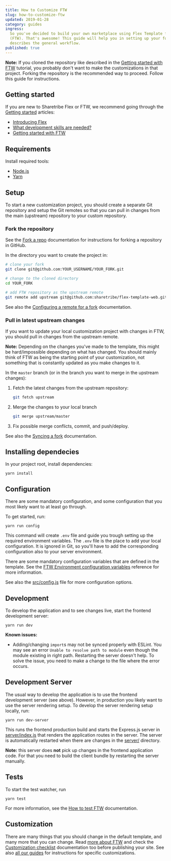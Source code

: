 ```yaml
---
title: How to Customize FTW
slug: how-to-customize-ftw
updated: 2019-01-28
category: guides
ingress:
  So you've decided to build your own marketplace using Flex Template for Web
  (FTW). That's awesome! This guide will help you in setting up your fork and
  describes the general workflow.
published: true
---
```


**Note:** If you cloned the repository like described in the
[Getting started with FTW](/tutorials/getting-started-with-ftw/) tutorial, you
probably don't want to make the customizations in that project. Forking the
repository is the recommended way to proceed. Follow this guide for
instructions.

## Getting started

If you are new to Sharetribe Flex or FTW, we recommend going through the
[Getting started](/background/getting-started/) articles:

- [Introducing Flex](/background/introducing-flex/)
- [What development skills are needed?](/background/development-skills/)
- [Getting started with FTW](/tutorials/getting-started-with-ftw/)

## Requirements

Install required tools:

- [Node.js](https://nodejs.org/)
- [Yarn](https://yarnpkg.com/)

## Setup

To start a new customization project, you should create a separate Git
repository and setup the Git remotes so that you can pull in changes from the
main (upstream) repository to your custom repository.

### Fork the repository

See the [Fork a repo](https://help.github.com/articles/fork-a-repo/)
documentation for instructions for forking a repository in GitHub.

In the directory you want to create the project in:

```sh
# clone your fork
git clone git@github.com:YOUR_USERNAME/YOUR_FORK.git

# change to the cloned directory
cd YOUR_FORK

# add FTW repository as the upstream remote
git remote add upstream git@github.com:sharetribe/flex-template-web.git
```

See also the
[Configuring a remote for a fork](https://help.github.com/articles/configuring-a-remote-for-a-fork/)
documentation.

### Pull in latest upstream changes

If you want to update your local customization project with changes in FTW, you
should pull in changes from the upstream remote.

**Note:** Depending on the changes you've made to the template, this might be
hard/impossible depending on what has changed. You should mainly think of FTW as
being the starting point of your customization, not something that is constantly
updated as you make changes to it.

In the `master` branch (or in the branch you want to merge in the upstream
changes):

1.  Fetch the latest changes from the upstream repository:

    ```sh
    git fetch upstream
    ```

1.  Merge the changes to your local branch

    ```sh
    git merge upstream/master
    ```

1.  Fix possible merge conflicts, commit, and push/deploy.

See also the [Syncing a fork](https://help.github.com/articles/syncing-a-fork/)
documentation.

## Installing dependecies

In your project root, install dependencies:

    yarn install

## Configuration

There are some mandatory configuration, and some configuration that you most
likely want to at least go through.

To get started, run:

    yarn run config

This command will create `.env` file and guide you trough setting up the
required environment variables. The `.env` file is the place to add your local
configuration. It is ignored in Git, so you'll have to add the corresponding
configuration also to your server environment.

There are some mandatory configuration variables that are defined in the
template. See the
[FTW Environment configuration variables](/references/ftw-env/) reference for
more information.

See also the
[src/config.js](https://github.com/sharetribe/flex-template-web/blob/master/src/config.js)
file for more configuration options.

## Development

To develop the application and to see changes live, start the frontend
development server:

    yarn run dev

**Known issues:**

- Adding/changing `import`s may not be synced properly with ESLint. You may see
  an error `Unable to resolve path to module` even though the module existing in
  right path. Restarting the server doesn't help. To solve the issue, you need
  to make a change to the file where the error occurs.

## Development Server

The usual way to develop the application is to use the frontend development
server (see above). However, in production you likely want to use the server
rendering setup. To develop the server rendering setup locally, run:

    yarn run dev-server

This runs the frontend production build and starts the Express.js server in
[server/index.js](https://github.com/sharetribe/flex-template-web/blob/master/server/index.js)
that renders the application routes in the server. The server is automatically
restarted when there are changes in the
[server/](https://github.com/sharetribe/flex-template-web/tree/master/server)
directory.

**Note:** this server does **not** pick up changes in the frontend application
code. For that you need to build the client bundle by restarting the server
manually.

## Tests

To start the test watcher, run

    yarn test

For more information, see the [How to test FTW](/guides/how-to-test-ftw/)
documentation.

## Customization

There are many things that you should change in the default template, and many
more that you can change. Read [more about FTW](/references/ftw/) and check the
[Customization checklist](https://github.com/sharetribe/flex-template-web/blob/master/docs/customization-checklist.md)
documentation too before publishing your site. See also
[all our guides](/guides/) for instructions for specific customizations.
